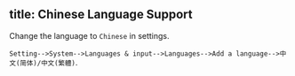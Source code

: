 title: Chinese Language Support
---

Change the language to `Chinese` in settings.

`Setting-->System-->Languages & input-->Languages-->Add a language-->中文(简体)/中文(繁軆)`.
